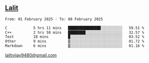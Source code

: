 ## [Lalit](https://lalit.sh)

<!--START_SECTION:waka-->

```txt
From: 01 February 2025 - To: 08 February 2025

C            5 hrs 11 mins   ███████████████░░░░░░░░░░   59.51 %
C++          2 hrs 50 mins   ████████░░░░░░░░░░░░░░░░░   32.57 %
Text         18 mins         █░░░░░░░░░░░░░░░░░░░░░░░░   03.52 %
Other        9 mins          ▒░░░░░░░░░░░░░░░░░░░░░░░░   01.72 %
Markdown     6 mins          ▒░░░░░░░░░░░░░░░░░░░░░░░░   01.16 %
```

<!--END_SECTION:waka-->

lalitvijay9480@gmail.com
